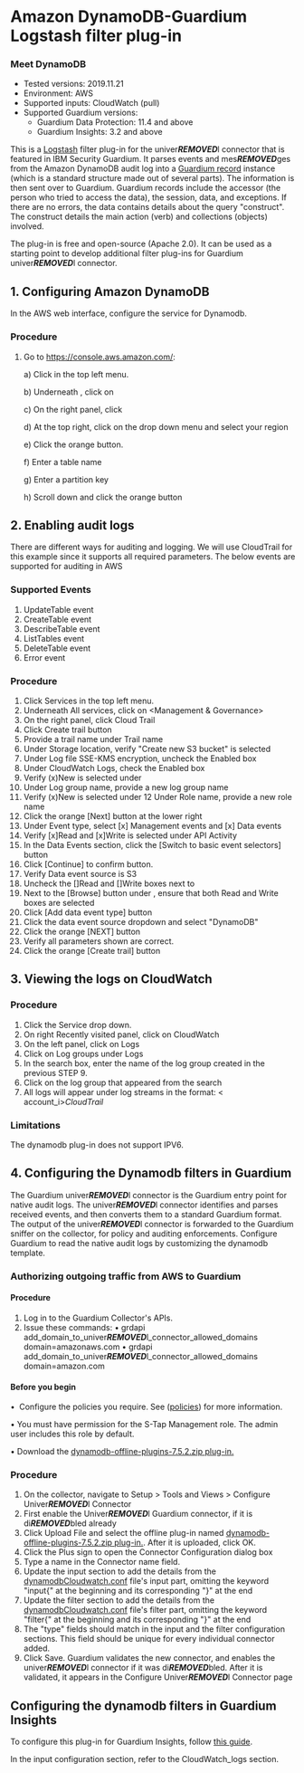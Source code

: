 # Amazon DynamoDB-Guardium Logstash filter plug-in
### Meet DynamoDB
* Tested versions: 2019.11.21
* Environment: AWS
* Supported inputs: CloudWatch (pull)
* Supported Guardium versions:
    * Guardium Data Protection: 11.4 and above
    * Guardium Insights: 3.2 and above

This is a [Logstash](https://github.com/elastic/logstash) filter plug-in for the univer***REMOVED***l connector that is featured in IBM Security Guardium. It parses events and mes***REMOVED***ges from the Amazon DynamoDB audit log into a [Guardium record](https://github.com/IBM/univer***REMOVED***l-connectors/blob/main/common/src/main/java/com/ibm/guardium/univer***REMOVED***lconnector/commons/structures/Record.java) instance (which is a standard structure made out of several parts). The information is then sent over to Guardium. Guardium records include the accessor (the person who tried to access the data), the session, data, and exceptions. If there are no errors, the data contains details about the query "construct". The construct details the main action (verb) and collections (objects) involved.

The plug-in is free and open-source (Apache 2.0). It can be used as a starting point to develop additional filter plug-ins for Guardium univer***REMOVED***l connector.

## 1. Configuring Amazon DynamoDB

In the AWS web interface, configure the service for Dynamodb.

### Procedure

1. Go to https://console.aws.amazon.com/:

	a) Click <Services> in the top left menu.
	
	b) Underneath <All services>, click on <Database>
	
	c) On the right panel, click <DynamoDB>
	
	d) At the top right, click on the drop down menu and select your region 
	
	e) Click the orange <Create Table> button.
	
	f) Enter a table name
	
	g) Enter a partition key
	
	h) Scroll down and click the orange <Create table> button

## 2. Enabling audit logs 

There are different ways for auditing and logging. We will use CloudTrail for this example since it supports all required parameters. The below events are supported for auditing in AWS

### Supported Events

1. UpdateTable event
2. CreateTable event
3. DescribeTable event
4. ListTables event
5. DeleteTable event
6. Error event

### Procedure

1. Click Services in the top left menu.
2. Underneath All services, click on <Management & Governance>
3. On the right panel, click Cloud Trail
4. Click Create trail button
5. Provide a trail name under Trail name
6. Under Storage location, verify "Create new S3 bucket" is selected
7. Under Log file SSE-KMS encryption, uncheck the Enabled box
8. Under CloudWatch Logs, check the Enabled box
9. Verify (x)New is selected under <Log group>
10. Under Log group name, provide a new log group name
11. Verify (x)New is selected under <IAM Role>
12 Under Role name, provide a new role name
13. Click the orange [Next] button at the lower right
14. Under Event type, select [x] Management events and [x] Data events
15. Verify [x]Read and [x]Write is selected under API Activity
16. In the Data Events section, click the [Switch to basic event selectors] button
17. Click [Continue] to confirm button.
18. Verify Data event source is S3
19. Uncheck the []Read and []Write boxes next to <All current and future S3 buckets>
20. Next to the [Browse] button under <Individual bucket selection>, ensure that both Read and Write boxes are selected
21. Click [Add data event type] button
22. Click the data event source dropdown and select "DynamoDB"
23. Click the orange [NEXT] button
24. Verify all parameters shown are correct.
25. Click the orange [Create trail] button

## 3. Viewing the logs on CloudWatch

### Procedure

1. Click the Service drop down.
2. On right Recently visited panel, click on CloudWatch
3. On the left panel, click on Logs
4. Click on Log groups under Logs
5. In the search box, enter the name of the log group created in the previous STEP 9.
6. Click on the log group that appeared from the search
7. All logs will appear under log streams in the format: < account_i>_CloudTrail_<region >

### Limitations

The dynamodb plug-in does not support IPV6.

## 4. Configuring the Dynamodb filters in Guardium

The Guardium univer***REMOVED***l connector is the Guardium entry point for native audit logs. The univer***REMOVED***l connector identifies and parses received events, and then converts them to a standard Guardium format. The output of the univer***REMOVED***l connector is forwarded to the Guardium sniffer on the collector, for policy and auditing enforcements. Configure Guardium to read the native audit logs by customizing the dynamodb template.

### Authorizing outgoing traffic from AWS to Guardium

#### Procedure

1. Log in to the Guardium Collector's APIs.
2. Issue these commands:
		• grdapi add_domain_to_univer***REMOVED***l_connector_allowed_domains domain=amazonaws.com
		• grdapi add_domain_to_univer***REMOVED***l_connector_allowed_domains domain=amazon.com
#### Before you begin

•  Configure the policies you require. See ([policies](/../../#policies)) for more information.


• You must have permission for the S-Tap Management role. The admin user includes this role by default.

• Download the [dynamodb-offline-plugins-7.5.2.zip plug-in.](../../filter-plugin/logstash-filter-dynamodb-guardium/DynamodbOverCloudwatchPackage/DynamoDB/dynamodb-offline-plugins-7.5.2.zip)


### Procedure

1. On the collector, navigate to Setup > Tools and Views > Configure Univer***REMOVED***l Connector
2. First enable the Univer***REMOVED***l Guardium connector, if it is di***REMOVED***bled already
3. Click Upload File and select the offline plug-in named [dynamodb-offline-plugins-7.5.2.zip plug-in.](https://github.com/IBM/univer***REMOVED***l-connectors/blob/main/filter-plugin/logstash-filter-dynamodb-guardium/DynamodbOverCloudwatchPackage/DynamoDB/dynamodb-offline-plugins-7.5.2.zip). After it is uploaded, click OK.
4. Click the Plus sign to open the Connector Configuration dialog box
5. Type a name in the Connector name field.
6. Update the input section to add the details from the [dynamodbCloudwatch.conf](https://github.com/IBM/univer***REMOVED***l-connectors/blob/main/filter-plugin/logstash-filter-dynamodb-guardium/dynamodbCloudwatch.conf) file's input part, omitting the keyword "input{" at the beginning and its corresponding "}" at the end
7. Update the filter section to add the details from the [dynamodbCloudwatch.conf](https://github.com/IBM/univer***REMOVED***l-connectors/blob/main/filter-plugin/logstash-filter-dynamodb-guardium/dynamodbCloudwatch.conf) file's filter part, omitting the keyword "filter{" at the beginning and its corresponding "}" at the end
8. The "type" fields should match in the input and the filter configuration sections. This field should be unique for every individual connector added.
9. Click Save. Guardium validates the new connector, and enables the univer***REMOVED***l connector if it was di***REMOVED***bled. After it is validated, it appears in the Configure Univer***REMOVED***l Connector page

## Configuring the dynamodb filters in Guardium Insights

To configure this plug-in for Guardium Insights, follow [this guide](/docs/Guardium%20Insights/3.2.x/UC_Configuration_GI.md).

In the input configuration section, refer to the CloudWatch_logs section.
